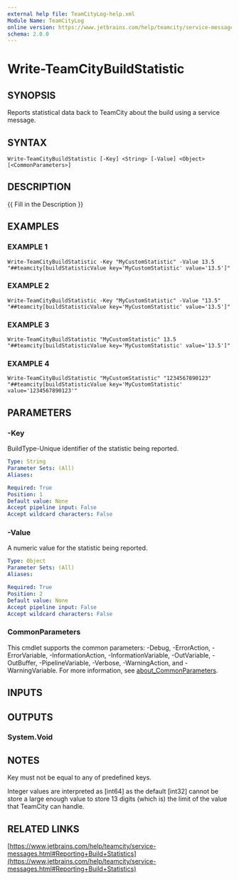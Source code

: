 ```yaml
---
external help file: TeamCityLog-help.xml
Module Name: TeamCityLog
online version: https://www.jetbrains.com/help/teamcity/service-messages.html#Reporting+Build+Statistics
schema: 2.0.0
---
```


# Write-TeamCityBuildStatistic

## SYNOPSIS
Reports statistical data back to TeamCity about the build using a service 
message.

## SYNTAX

```
Write-TeamCityBuildStatistic [-Key] <String> [-Value] <Object> [<CommonParameters>]
```

## DESCRIPTION
{{ Fill in the Description }}

## EXAMPLES

### EXAMPLE 1
```
Write-TeamCityBuildStatistic -Key "MyCustomStatistic" -Value 13.5
"##teamcity[buildStatisticValue key='MyCustomStatistic' value='13.5']"
```

### EXAMPLE 2
```
Write-TeamCityBuildStatistic -Key "MyCustomStatistic" -Value "13.5"
"##teamcity[buildStatisticValue key='MyCustomStatistic' value='13.5']"
```

### EXAMPLE 3
```
Write-TeamCityBuildStatistic "MyCustomStatistic" 13.5
"##teamcity[buildStatisticValue key='MyCustomStatistic' value='13.5']"
```

### EXAMPLE 4
```
Write-TeamCityBuildStatistic "MyCustomStatistic" "1234567890123"
"##teamcity[buildStatisticValue key='MyCustomStatistic' value='1234567890123'"
```

## PARAMETERS

### -Key
BuildType-Unique identifier of the statistic being reported.

```yaml
Type: String
Parameter Sets: (All)
Aliases:

Required: True
Position: 1
Default value: None
Accept pipeline input: False
Accept wildcard characters: False
```

### -Value
A numeric value for the statistic being reported.

```yaml
Type: Object
Parameter Sets: (All)
Aliases:

Required: True
Position: 2
Default value: None
Accept pipeline input: False
Accept wildcard characters: False
```

### CommonParameters
This cmdlet supports the common parameters: -Debug, -ErrorAction, -ErrorVariable, -InformationAction, -InformationVariable, -OutVariable, -OutBuffer, -PipelineVariable, -Verbose, -WarningAction, and -WarningVariable. For more information, see [about_CommonParameters](http://go.microsoft.com/fwlink/?LinkID=113216).

## INPUTS

## OUTPUTS

### System.Void
## NOTES
Key must not be equal to any of predefined keys.

Integer values are interpreted as \[int64\] as the default \[int32\]
cannot be store a large enough value to store 13 digits (which
is) the limit of the value that TeamCity can handle.

## RELATED LINKS

[https://www.jetbrains.com/help/teamcity/service-messages.html#Reporting+Build+Statistics](https://www.jetbrains.com/help/teamcity/service-messages.html#Reporting+Build+Statistics)

